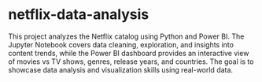 # netflix-data-analysis
This project analyzes the Netflix catalog using Python and Power BI. The Jupyter Notebook covers data cleaning, exploration, and insights into content trends, while the Power BI dashboard provides an interactive view of movies vs TV shows, genres, release years, and countries. The goal is to showcase data analysis and visualization skills using real-world data.
